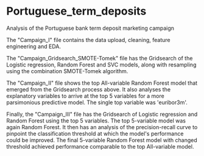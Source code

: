 # Portuguese_term_deposits
Analysis of the Portuguese bank term deposit marketing campaign

The "Campaign_I" file contains the data upload, cleaning, feature engineering and EDA.

The "Campaign_Gridsearch_SMOTE-Tomek" file has the Gridsearch of the Logistic regression, Random Forest and SVC models,
along with resampling using the combination SMOTE-Tomek algorithm.

The "Campaign_II" file shows the top All-variable Random Forest model that emerged from the Gridsearch process above.
It also analyses the explanatory variables to arrive at the top 5 variables for a more parsimonious predictive model. 
The single top variable was 'euribor3m'.

Finally, the "Campaign_III" file has the Gridsearch of Logistic regression and Random Forest using the top 5 variables.
The top 5-variable model was again Random Forest. It then has an analysis of the precision-recall curve to pinpoint the
classification threshold at which the model's performance could be improved. The final 5-variable Random Forest model with 
changed threshold achieved performance comparable to the top All-variable model.
